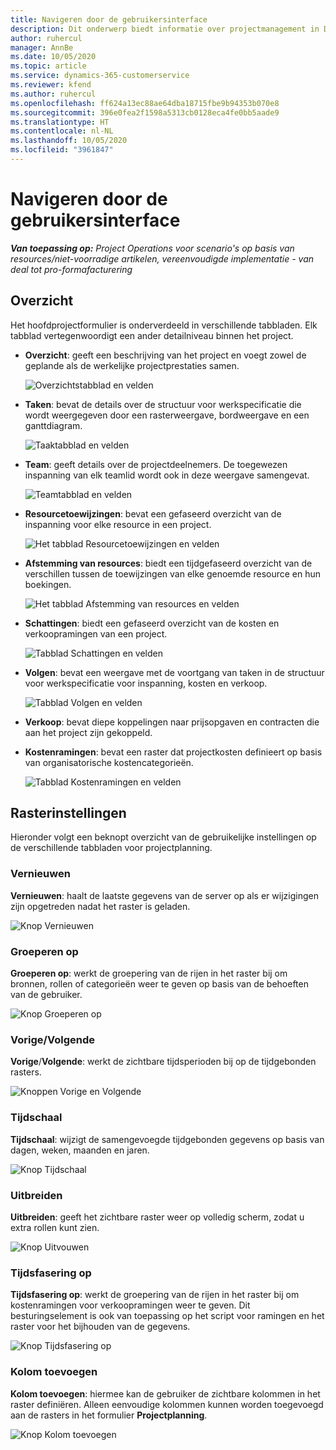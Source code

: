 ```yaml
---
title: Navigeren door de gebruikersinterface
description: Dit onderwerp biedt informatie over projectmanagement in Dynamics 365 Project Operations.
author: ruhercul
manager: AnnBe
ms.date: 10/05/2020
ms.topic: article
ms.service: dynamics-365-customerservice
ms.reviewer: kfend
ms.author: ruhercul
ms.openlocfilehash: ff624a13ec88ae64dba18715fbe9b94353b070e8
ms.sourcegitcommit: 396e0fea2f1598a5313cb0128eca4fe0bb5aade9
ms.translationtype: HT
ms.contentlocale: nl-NL
ms.lasthandoff: 10/05/2020
ms.locfileid: "3961847"
---
```

# <a name="navigating-the-user-interface"></a>Navigeren door de gebruikersinterface

_**Van toepassing op:** Project Operations voor scenario's op basis van resources/niet-voorradige artikelen, vereenvoudigde implementatie - van deal tot pro-formafacturering_

## <a name="overview"></a>Overzicht

Het hoofdprojectformulier is onderverdeeld in verschillende tabbladen. Elk tabblad vertegenwoordigt een ander detailniveau binnen het project.

- **Overzicht**: geeft een beschrijving van het project en voegt zowel de geplande als de werkelijke projectprestaties samen.

    ![Overzichtstabblad en velden](media/navigation7.png)

- **Taken**: bevat de details over de structuur voor werkspecificatie die wordt weergegeven door een rasterweergave, bordweergave en een ganttdiagram.

    ![Taaktabblad en velden](media/navigation8.png)

- **Team**: geeft details over de projectdeelnemers. De toegewezen inspanning van elk teamlid wordt ook in deze weergave samengevat.

    ![Teamtabblad en velden](media/navigation9.png)

- **Resourcetoewijzingen**: bevat een gefaseerd overzicht van de inspanning voor elke resource in een project.

    ![Het tabblad Resourcetoewijzingen en velden](media/navigation10.png)

- **Afstemming van resources**: biedt een tijdgefaseerd overzicht van de verschillen tussen de toewijzingen van elke genoemde resource en hun boekingen.

    ![Het tabblad Afstemming van resources en velden](media/navigation11.png)

- **Schattingen**: biedt een gefaseerd overzicht van de kosten en verkoopramingen van een project.

    ![Tabblad Schattingen en velden](media/navigation12.png)

- **Volgen**: bevat een weergave met de voortgang van taken in de structuur voor werkspecificatie voor inspanning, kosten en verkoop.

    ![Tabblad Volgen en velden](media/navigation13.png)

- **Verkoop**: bevat diepe koppelingen naar prijsopgaven en contracten die aan het project zijn gekoppeld.

- **Kostenramingen**: bevat een raster dat projectkosten definieert op basis van organisatorische kostencategorieën.

    ![Tabblad Kostenramingen en velden](media/navigation14.png)

## <a name="grid-controls"></a>Rasterinstellingen

Hieronder volgt een beknopt overzicht van de gebruikelijke instellingen op de verschillende tabbladen voor projectplanning.

### <a name="refresh"></a>Vernieuwen

**Vernieuwen**: haalt de laatste gegevens van de server op als er wijzigingen zijn opgetreden nadat het raster is geladen.

![Knop Vernieuwen](media/navigation7.png)

### <a name="group-by"></a>Groeperen op

**Groeperen op**: werkt de groepering van de rijen in het raster bij om bronnen, rollen of categorieën weer te geven op basis van de behoeften van de gebruiker.

![Knop Groeperen op](media/navigation6.png)

### <a name="previousnext"></a>Vorige/Volgende

**Vorige**/**Volgende**: werkt de zichtbare tijdsperioden bij op de tijdgebonden rasters.

![Knoppen Vorige en Volgende](media/navigation2.png)

### <a name="timescale"></a>Tijdschaal

**Tijdschaal**: wijzigt de samengevoegde tijdgebonden gegevens op basis van dagen, weken, maanden en jaren.

![Knop Tijdschaal](media/navigation3.png)

### <a name="expand"></a>Uitbreiden

**Uitbreiden**: geeft het zichtbare raster weer op volledig scherm, zodat u extra rollen kunt zien.

![Knop Uitvouwen](media/navigation4.png)

### <a name="time-phase-by"></a>Tijdsfasering op

**Tijdsfasering op**: werkt de groepering van de rijen in het raster bij om kostenramingen voor verkoopramingen weer te geven. Dit besturingselement is ook van toepassing op het script voor ramingen en het raster voor het bijhouden van de gegevens.

![Knop Tijdsfasering op](media/navigation0.png)

### <a name="add-column"></a>Kolom toevoegen

**Kolom toevoegen**: hiermee kan de gebruiker de zichtbare kolommen in het raster definiëren. Alleen eenvoudige kolommen kunnen worden toegevoegd aan de rasters in het formulier **Projectplanning**.

![Knop Kolom toevoegen](media/navigation5.png)

